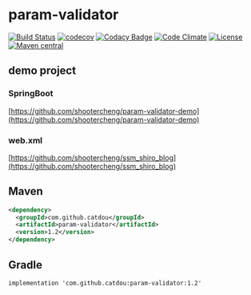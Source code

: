 # param-validator

[![Build Status](https://github.com/CatDou/param-validator/workflows/Java%20CI%20with%20Maven/badge.svg)](https://github.com/CatDou/param-validator/actions/workflows/maven.yml)
[![codecov](https://codecov.io/gh/CatDou/param-validator/branch/main/graph/badge.svg)](https://codecov.io/gh/CatDou/param-validator)
[![Codacy Badge](https://app.codacy.com/project/badge/Grade/2cc4384cda7a4d0a9ac39f8a350d6069)](https://www.codacy.com/gh/CatDou/param-validator/dashboard?utm_source=github.com&amp;utm_medium=referral&amp;utm_content=CatDou/param-validator&amp;utm_campaign=Badge_Grade)
[![Code Climate](https://codeclimate.com/github/CatDou/param-validator/badges/gpa.svg)](https://codeclimate.com/github/CatDou/param-validator)
[![License](https://img.shields.io/badge/license-Apache%202-4EB1BA.svg)](https://www.apache.org/licenses/LICENSE-2.0.html)
[![Maven central](https://maven-badges.herokuapp.com/maven-central/com.github.catdou/param-validator/badge.svg)](https://maven-badges.herokuapp.com/maven-central/com.github.catdou/param-validator)

## demo project
### SpringBoot
[https://github.com/shootercheng/param-validator-demo](https://github.com/shootercheng/param-validator-demo)
### web.xml
[https://github.com/shootercheng/ssm_shiro_blog](https://github.com/shootercheng/ssm_shiro_blog)

## Maven
```xml
<dependency>
  <groupId>com.github.catdou</groupId>
  <artifactId>param-validator</artifactId>
  <version>1.2</version>
</dependency>
```

## Gradle
```text
implementation 'com.github.catdou:param-validator:1.2'
```